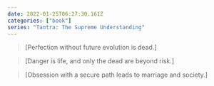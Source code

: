 ```yaml
---
date: 2022-01-25T06:27:30.161Z
categories: ["book"]
series: "Tantra: The Supreme Understanding"
---
```

> [Perfection without future evolution is dead.]

> [Danger is life, and only the dead are beyond risk.]

> [Obsession with a secure path leads to marriage and society.]
